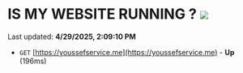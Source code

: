 # IS MY WEBSITE RUNNING ? [![](https://img.shields.io/static/v1?label=Sponsor&message=%E2%9D%A4&logo=GitHub&color=%23fe8e86)](https://github.com/sponsors/Youssef-Lehmam)

Last updated: **4/29/2025, 2:09:10 PM**

- `GET` [https://youssefservice.me](https://youssefservice.me) - **Up** (196ms)
